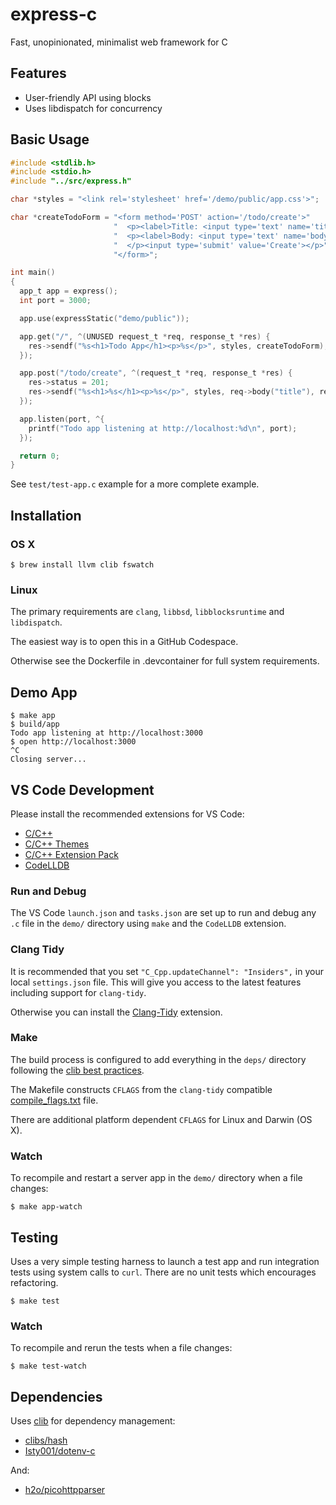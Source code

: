 # express-c

Fast, unopinionated, minimalist web framework for C

## Features

- User-friendly API using blocks
- Uses libdispatch for concurrency

## Basic Usage

```c
#include <stdlib.h>
#include <stdio.h>
#include "../src/express.h"

char *styles = "<link rel='stylesheet' href='/demo/public/app.css'>";

char *createTodoForm = "<form method='POST' action='/todo/create'>"
                       "  <p><label>Title: <input type='text' name='title'></label></p>"
                       "  <p><label>Body: <input type='text' name='body'></label></p>"
                       "  </p><input type='submit' value='Create'></p>"
                       "</form>";

int main()
{
  app_t app = express();
  int port = 3000;

  app.use(expressStatic("demo/public"));

  app.get("/", ^(UNUSED request_t *req, response_t *res) {
    res->sendf("%s<h1>Todo App</h1><p>%s</p>", styles, createTodoForm);
  });

  app.post("/todo/create", ^(request_t *req, response_t *res) {
    res->status = 201;
    res->sendf("%s<h1>%s</h1><p>%s</p>", styles, req->body("title"), req->body("body"));
  });

  app.listen(port, ^{
    printf("Todo app listening at http://localhost:%d\n", port);
  });

  return 0;
}
```

See `test/test-app.c` example for a more complete example.

## Installation

### OS X

```
$ brew install llvm clib fswatch
```

### Linux

The primary requirements are `clang`, `libbsd`, `libblocksruntime` and `libdispatch`.

The easiest way is to open this in a GitHub Codespace.

Otherwise see the Dockerfile in .devcontainer for full system requirements.

## Demo App

```
$ make app
$ build/app
Todo app listening at http://localhost:3000
$ open http://localhost:3000
^C
Closing server...
```

## VS Code Development

Please install the recommended extensions for VS Code:

- [C/C++](https://marketplace.visualstudio.com/items?itemName=ms-vscode.cpptools)
- [C/C++ Themes](https://marketplace.visualstudio.com/items?itemName=ms-vscode.cpptools-themes)
- [C/C++ Extension Pack](https://marketplace.visualstudio.com/items?itemName=ms-vscode.cpptools-extension-pack)
- [CodeLLDB](https://marketplace.visualstudio.com/items?itemName=vadimcn.vscode-lldb)

### Run and Debug

The VS Code `launch.json` and `tasks.json` are set up to run and debug any `.c` file in the `demo/` directory using `make` and the `CodeLLDB` extension.

### Clang Tidy

It is recommended that you set `"C_Cpp.updateChannel": "Insiders",` in your local `settings.json` file. This will give you access to the latest features including support for `clang-tidy`.

Otherwise you can install the [Clang-Tidy](https://marketplace.visualstudio.com/items?itemName=notskm.clang-tidy) extension.

### Make

The build process is configured to add everything in the `deps/` directory following the [clib best practices](https://github.com/clibs/clib/blob/master/BEST_PRACTICE.md).

The Makefile constructs `CFLAGS` from the `clang-tidy` compatible [compile_flags.txt](https://clang.llvm.org/docs/JSONCompilationDatabase.html#alternatives) file.

There are additional platform dependent `CFLAGS` for Linux and Darwin (OS X).

### Watch

To recompile and restart a server app in the `demo/` directory when a file changes:

```
$ make app-watch
```

## Testing

Uses a very simple testing harness to launch a test app and run integration tests using system calls to `curl`. There are no unit tests which encourages refactoring.

```
$ make test
```

### Watch

To recompile and rerun the tests when a file changes:

```
$ make test-watch
```

## Dependencies

Uses [clib](https://github.com/clibs/clib) for dependency management:

- [clibs/hash](https://github.com/clibs/hash)
- [Isty001/dotenv-c](https://github.com/Isty001/dotenv-c)

And:

- [h2o/picohttpparser](https://github.com/h2o/picohttpparser)
